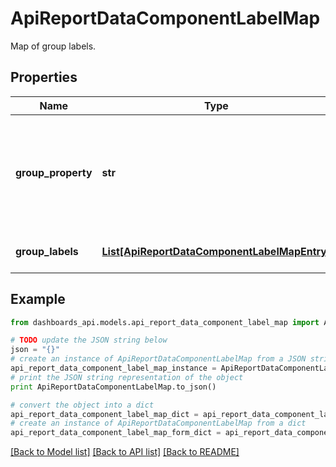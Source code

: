 # ApiReportDataComponentLabelMap

Map of group labels.

## Properties
Name | Type | Description | Notes
------------ | ------------- | ------------- | -------------
**group_property** | **str** | Defines the criterion used to aggregate data points under specific group values. | [optional] 
**group_labels** | [**List[ApiReportDataComponentLabelMapEntry]**](ApiReportDataComponentLabelMapEntry.md) | List of group labels. | [optional] 

## Example

```python
from dashboards_api.models.api_report_data_component_label_map import ApiReportDataComponentLabelMap

# TODO update the JSON string below
json = "{}"
# create an instance of ApiReportDataComponentLabelMap from a JSON string
api_report_data_component_label_map_instance = ApiReportDataComponentLabelMap.from_json(json)
# print the JSON string representation of the object
print ApiReportDataComponentLabelMap.to_json()

# convert the object into a dict
api_report_data_component_label_map_dict = api_report_data_component_label_map_instance.to_dict()
# create an instance of ApiReportDataComponentLabelMap from a dict
api_report_data_component_label_map_form_dict = api_report_data_component_label_map.from_dict(api_report_data_component_label_map_dict)
```
[[Back to Model list]](../README.md#documentation-for-models) [[Back to API list]](../README.md#documentation-for-api-endpoints) [[Back to README]](../README.md)


